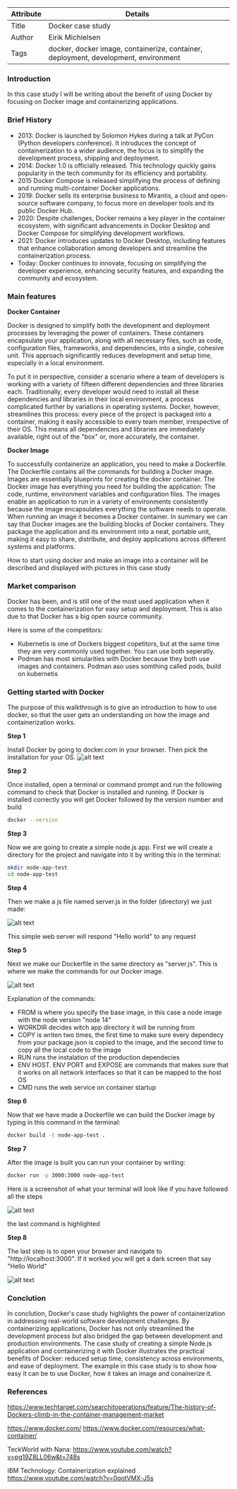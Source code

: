 | Attribute  | Details                                                      |
|------------|--------------------------------------------------------------|
| Title      | Docker case study                                            |
| Author     | Eirik Michielsen <EM-90>                                     |
| Tags       | docker, docker image, containerize, container, deployment, development, environment |


### Introduction

In this case study I will be writing about the benefit of using Docker by focusing on Docker image and containerizing applications.

### Brief History

-	2013: Docker is launched by Solomon Hykes during a talk at PyCon (Python developers conference). It introduces the concept of containerization to a wider audience, the focus is to simplify the development process, shipping and deployment.
-	2014: Docker 1.0 is officially released. This technology quickly gains popularity in the tech community for its efficiency and portability.
-	2015 Docker Compose is released simplifying the process of defining and running multi-container Docker applications.
-	2019: Docker sells its enterprise business to Mirantis, a cloud and open-source software company, to focus more on developer tools and its public Docker Hub.
-	2020: Despite challenges, Docker remains a key player in the container ecosystem, with significant advancements in Docker Desktop and Docker Compose for simplifying development workflows.
-	2021: Docker introduces updates to Docker Desktop, including features that enhance collaboration among developers and streamline the containerization process.
-	Today: Docker continues to innovate, focusing on simplifying the developer experience, enhancing security features, and expanding the community and ecosystem.


### Main features

**Docker Container**

Docker is designed to simplify both the development and deployment processes by leveraging the power of containers. These containers encapsulate your application, along with all necessary files, such as code, configuration files, frameworks, and dependencies, into a single, cohesive unit. This approach significantly reduces development and setup time, especially in a local environment.

To put it in perspective, consider a scenario where a team of developers is working with a variety of fifteen different dependencies and three libraries each. Traditionally, every developer would need to install all these dependencies and libraries in their local environment, a process complicated further by variations in operating systems. Docker, however, streamlines this process: every piece of the project is packaged into a container, making it easily accessible to every team member, irrespective of their OS. This means all dependencies and libraries are immediately available, right out of the "box" or, more accurately, the container.

**Docker Image**

To successfully containerize an application, you need to make a Dockerfile. The Dockerfile contains all the commands for building a Docker image. Images are essentially  blueprints for creating the docker container. The Docker image has everything you need for building the application: The code, runtime, environment variables and configuration files. The images enable an application to run in a variety of environments consistently because the image encapsulates everything the software needs to operate. 
When running an image it becomes a Docker container. In summary we can say that Docker images are the building blocks of Docker containers. They package the application and its environment into a neat, portable unit, making it easy to share, distribute, and deploy applications across different systems and platforms. 

How to start using docker and make an image into a container will be described and displayed with pictures in this case study

### Market comparison

Docker has been, and is still one of the most used application when it comes to the containerization for easy setup and deployment. 
This is also due to that Docker has a big open source community.

Here is some of the competitors:
- Kubernetis is one of Dockers biggest copetitors, but at the same time they are very commonly used together. You can use both seperatly.
- Podman has most simularities with Docker because they both use images and containers. Podman aso uses somthing called pods, build on kubernetis


### Getting started with Docker

The purpose of this walkthrough is to give an introduction to how to use docker, so that the user gets an understanding on how the image and containerization works.

**Step 1**

Install Docker by going to docker.com in your browser. Then pick the installation for your OS.
![alt text](../../../../assets/docker/image.png)

**Step 2**

Once installed, open a terminal or command prompt and run the following command to check that Docker is installed and running.
If Docker is installed correctly you will get Docker followed by the version number and build

```bash
docker --version
```

**Step 3**

Now we are going to create a simple node.js app. First we will create a directory for the project and navigate into it by writing this in the terminal:

```bash
mkdir node-app-test
cd node-app-test
```

**Step 4**

Then we make a js file named server.js in the folder (directory) we just made:

![alt text](../../../../assets/docker/docker-serverJs-file.png)

This simple web server will respond "Hello world" to any request

**Step 5**

Next we make our Dockerfile in the same directory as "server.js". This is where we make the commands for our Docker image.

![alt text](../../../../assets/docker/docker-dockerfile.png)

Explanation of the commands:

- FROM is where you specify the base image, in this case a node image with the node version "node 14"
- WORKDIR decides witch app directory it will be running from
- COPY is writen two times, the first time to make sure every dependecy from your package.json is copied to the image, and the second time to copy all the local code to the image
- RUN runs the instalation of the production dependecies
- ENV HOST. ENV PORT and EXPOSE are commands that makes sure that it works on all network interfaces so that it can be mapped to the host OS
- CMD runs the web service on container startup

**Step 6**

Now that we have made a Dockerfile we can build the Docker image by typing in this command in the terminal:

```bash
docker build -t node-app-test .
```

**Step 7**

After the image is built you can run your container by writing: 

```bash
docker run -p 3000:3000 node-app-test
```
Here is a screenshot of what your terminal will look like if you have followed all the steps

![alt text](../../../../assets/docker/docker-run-port.png)

the last command is highlighted

**Step 8**

The last step is to open your browser and navigate to "http://localhost:3000". If it worked you will get a dark screen that say "Hello World"

![alt text](../../../../assets/docker/docker-result-in-browser.png)




### Conclution

In conclution, Docker's case study highlights the power of containerization in addressing real-world software development challenges. 
By containerizing applications, Docker has not only streamlined the development process but also bridged the gap between development and production environments.
The case study of creating a simple Node.js application and containerizing it with Docker illustrates the practical benefits of Docker: reduced setup time, consistency across environments, and ease of deployment. The example in this case study is to show how easy it can be to use Docker, how it takes an image and conainerize it.

### References

https://www.techtarget.com/searchitoperations/feature/The-history-of-Dockers-climb-in-the-container-management-market

https://www.docker.com/
https://www.docker.com/resources/what-container/

TeckWorld with Nana:
https://www.youtube.com/watch?v=pg19Z8LL06w&t=748s

IBM Technology: Containerization explained
https://www.youtube.com/watch?v=0qotVMX-J5s








